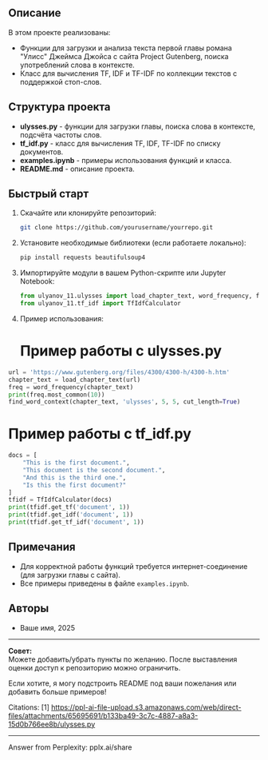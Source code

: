 ## Описание

В этом проекте реализованы:
- Функции для загрузки и анализа текста первой главы романа "Улисс" Джеймса Джойса с сайта Project Gutenberg, поиска употреблений слова в контексте.
- Класс для вычисления TF, IDF и TF-IDF по коллекции текстов с поддержкой стоп-слов.

## Структура проекта

- **ulysses.py** - функции для загрузки главы, поиска слова в контексте, подсчёта частоты слов.
- **tf_idf.py** - класс для вычисления TF, IDF, TF-IDF по списку документов.
- **examples.ipynb** - примеры использования функций и класса.
- **README.md** - описание проекта.

## Быстрый старт

1. Скачайте или клонируйте репозиторий:

   ```bash
   git clone https://github.com/yourusername/yourrepo.git
   ```

2. Установите необходимые библиотеки (если работаете локально):

   ```bash
   pip install requests beautifulsoup4
   ```

3. Импортируйте модули в вашем Python-скрипте или Jupyter Notebook:

   ```python
   from ulyanov_11.ulysses import load_chapter_text, word_frequency, find_word_context
   from ulyanov_11.tf_idf import TfIdfCalculator
   ```

4. Пример использования:

   # Пример работы с ulysses.py
```python
url = 'https://www.gutenberg.org/files/4300/4300-h/4300-h.htm'
chapter_text = load_chapter_text(url)
freq = word_frequency(chapter_text)
print(freq.most_common(10))
find_word_context(chapter_text, 'ulysses', 5, 5, cut_length=True)
```

# Пример работы с tf_idf.py
```python
docs = [
    "This is the first document.",
    "This document is the second document.",
    "And this is the third one.",
    "Is this the first document?"
]
tfidf = TfIdfCalculator(docs)
print(tfidf.get_tf('document', 1))
print(tfidf.get_idf('document', 1))
print(tfidf.get_tf_idf('document', 1))
```

## Примечания

- Для корректной работы функций требуется интернет-соединение (для загрузки главы с сайта).
- Все примеры приведены в файле `examples.ipynb`.

## Авторы

- Ваше имя, 2025

---

**Совет:**  
Можете добавить/убрать пункты по желанию. После выставления оценки доступ к репозиторию можно ограничить.

Если хотите, я могу подстроить README под ваши пожелания или добавить больше примеров!

Citations:
[1] https://ppl-ai-file-upload.s3.amazonaws.com/web/direct-files/attachments/65695691/b133ba49-3c7c-4887-a8a3-15d0b766ee8b/ulysses.py

---
Answer from Perplexity: pplx.ai/share
